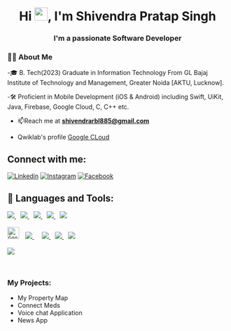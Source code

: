<h1 align="center">Hi <img src="https://raw.githubusercontent.com/MartinHeinz/MartinHeinz/master/wave.gif" width="30px">, I'm Shivendra Pratap Singh</h1>
<h3 align="center">I'm a passionate Software Developer</h3>


### 🙋‍♂️ About Me

-🎓 B. Tech(2023) Graduate in Information Technology From GL Bajaj Institute of Technology and Management, Greater Noida [AKTU, Lucknow].

-🛠 Proficient in Mobile Development (iOS & Android) including Swift, UiKit, Java, Firebase, Google Cloud, C, C++ etc.
- 📫Reach me at **shivendrarbl885@gmail.com** 

-  Qwiklab's profile [Google CLoud](https://www.cloudskillsboost.google/public_profiles/def26410-db18-43ca-9025-77c924d50e20)

## Connect with me:

[![Linkedin](https://img.shields.io/badge/-Shivendra-0e76a8?style=flat-square&logo=Linkedin&logoColor=white)](https://www.linkedin.com/in/shivendra-singh-609b261b3/) [![Instagram](https://img.shields.io/badge/-Shivendra-e4405f?style=flat-square&logo=Instagram&logoColor=white)](https://www.instagram.com/shivendraa8853/) [![Facebook](https://img.shields.io/badge/-Shivendra-3b5999?style=flat&logo=facebook&logoColor=white)](https://www.facebook.com/profile.php?id=100027329721730)

## 🚀 Languages and Tools:

<p align="left"> 
    <a href="https://developer.apple.com/swift/" target="_blank"> <img src="https://img.icons8.com/color/48/000000/swift.png"/> </a>
     <span style="margin-right: 10px;"></span>
    <a href="https://www.java.com/en/" target="_blank"> <img src="https://img.icons8.com/color/48/000000/java-coffee-cup-logo.png"/> </a>
     <span style="margin-right: 10px;"></span>
    <a href="https://getbootstrap.com" target="_blank"> <img src="https://img.icons8.com/color/48/000000/bootstrap.png"/> </a> 
     <span style="margin-right: 10px;"></span>
    <a href="https://www.w3.org/html/" target="_blank"> <img src="https://img.icons8.com/color/48/000000/html-5.png"/> </a> 
     <span style="margin-right: 10px;"></span>
    <a href="https://www.w3schools.com/css/" target="_blank"> <img src="https://img.icons8.com/color/48/000000/css3.png"/> </a> 
     <span style="margin-right: 10px;"></span>
    <br/> <br/> 
    <code><img height="27" src="https://firebasestorage.googleapis.com/v0/b/shopping-world-e9574.appspot.com/o/gcp-logo-cloud.png?alt=media&token=9777bb92-1290-4d57-a88f-62351e0cdab8" alt="Google Cloud"></code>
     <span style="margin-right: 10px;"></span>
    <a style="padding-right:8px;" href="https://www.mysql.com/" target="_blank"> <img src="https://img.icons8.com/fluent/50/000000/mysql-logo.png"/> </a>
     <span style="margin-right: 10px;"></span>
    <a href="https://git-scm.com/" target="_blank"> <img src="https://img.icons8.com/color/48/000000/git.png"/> </a>
     <span style="margin-right: 10px;"></span>
    <a href="https://www.atlassian.com/software/jira" target="_blank"> <img src="https://img.icons8.com/color/48/000000/jira.png"/> </a>
     <span style="margin-right: 10px;"></span>
    <a href="https://github.com/" target="_blank"> <img src="https://img.icons8.com/fluent/48/000000/github.png"/> </a>
     <span style="margin-right: 10px;"></span>
    <br/> <br/> 
    <a href="https://bitbucket.org/" target="_blank"> <img src="https://img.icons8.com/color/48/000000/bitbucket.png"/> </a>
</p>


<br/>

### My Projects:

- My Property Map
- Connect Meds 
- Voice chat Application
- News App



